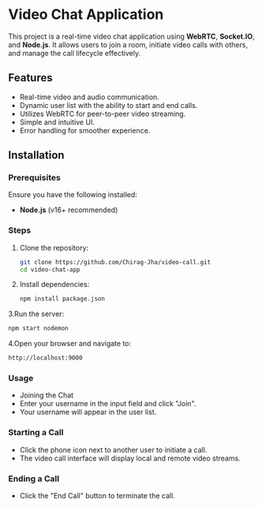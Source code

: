 # Video Chat Application

This project is a real-time video chat application using **WebRTC**, **Socket.IO**, and **Node.js**. It allows users to join a room, initiate video calls with others, and manage the call lifecycle effectively.

## Features
- Real-time video and audio communication.
- Dynamic user list with the ability to start and end calls.
- Utilizes WebRTC for peer-to-peer video streaming.
- Simple and intuitive UI.
- Error handling for smoother experience.

## Installation

### Prerequisites
Ensure you have the following installed:
- **Node.js** (v16+ recommended)

### Steps
1. Clone the repository:
   ```bash
   git clone https://github.com/Chirag-Jha/video-call.git
   cd video-chat-app
2. Install dependencies:
   ```bash
   npm install package.json
3.Run the server:
   ```bash
   npm start nodemon
```
4.Open your browser and navigate to:
   ```bash 
   http://localhost:9000
```
### Usage
- Joining the Chat <br>
- Enter your username in the input field and click "Join". <br>
- Your username will appear in the user list.

### Starting a Call
- Click the phone icon next to another user to initiate a call. <br>
- The video call interface will display local and remote video streams.

### Ending a Call
- Click the "End Call" button to terminate the call.

   

